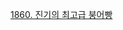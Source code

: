 [1860. 진기의 최고급 붕어빵](https://swexpertacademy.com/main/code/problem/problemDetail.do?problemLevel=3&contestProbId=AV5LsaaqDzYDFAXc&categoryId=AV5LsaaqDzYDFAXc&categoryType=CODE&problemTitle=&orderBy=FIRST_REG_DATETIME&selectCodeLang=ALL&select-1=3&pageSize=10&pageIndex=14)